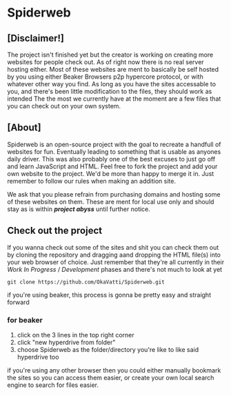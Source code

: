 # Spiderweb

## [Disclaimer!]

The project isn't finished yet but the creator is working on creating more websites for people check out.
As of right now there is no real server hosting either. Most of these websites are ment to basically be self hosted by you using either Beaker Browsers p2p hypercore protocol, or with whatever other way you find. As long as you have the sites accessable to you, and there's been little modification to the files, they should work as intended
The the most we currently have at the moment are a few files that you can check out on your own system.

## [About]

Spiderweb is an open-source project with the goal to recreate a handfull of websites for fun. Eventually leading to something that is usable as anyones daily driver. This was also probably one of the best excuses to just go off and learn JavaScript and HTML. Feel free to fork the project and add your own website to the project. We'd be more than happy to merge it in. Just remember to follow our rules when making an addition site.

We ask that you please refrain from purchasing domains and hosting some of these websites on them. These are ment for local use only and should stay as is within **_project abyss_** until further notice.

## Check out the project

If you wanna check out some of the sites and shit you can check them out by cloning the repository and dragging aand dropping the HTML file(s) into your web browser of choice. Just remember that they're all currently in their _Work In Progress_ / _Development_ phases and there's not much to look at yet

`git clone https://github.com/OkaVatti/Spiderweb.git`

if you're using beaker, this process is gonna be pretty easy and straight forward

### for beaker

1. click on the 3 lines in the top right corner
2. click "new hyperdrive from folder"
3. choose Spiderweb as the folder/directory you're like to like said hyperdrive too

if you're using any other browser then you could either manually bookmark the sites so you can access them easier, or create your own local search engine to search for files easier.
